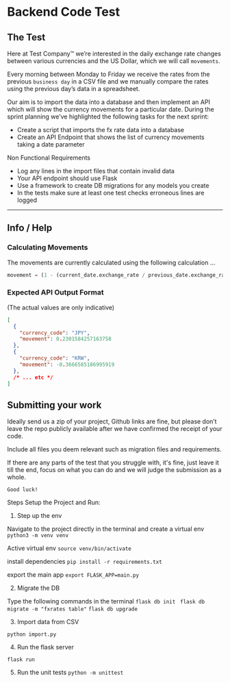 # Backend Code Test

## The Test
Here at Test Company™ we’re interested in the daily exchange rate changes between various currencies and the US Dollar, which we will call `movements`.

Every morning between Monday to Friday we receive the rates from the previous `business day` in a CSV file and we manually compare the rates using the previous day’s data in a spreadsheet.

Our aim is to import the data into a database and then implement an API which will show the currency movements for a particular date. During the sprint planning we’ve highlighted the following tasks for the next sprint:

- Create a script that imports the fx rate data into a database
- Create an API Endpoint that shows the list of currency movements taking a date parameter

Non Functional Requirements
- Log any lines in the import files that contain invalid data
- Your API endpoint should use Flask
- Use a framework to create DB migrations for any models you create
- In the tests make sure at least one test checks erroneous lines are logged
****
## Info / Help

### Calculating Movements

The movements are currently calculated using the following calculation …

```python
movement = (1 - (current_date.exchange_rate / previous_date.exchange_rate)) * 100
```

### Expected API Output Format

(The actual values are only indicative)
```json
[
  {
    "currency_code": "JPY",
    "movement": 0.2301584257163758
  },
  {
    "currency_code": "KRW",
    "movement": -0.3666585186995919
  },
  /* ... etc */
]
```

## Submitting your work

Ideally send us a zip of your project, Github links are fine, but please don’t leave the repo publicly available after we have confirmed the receipt of your code.

Include all files you deem relevant such as migration files and requirements.

If there are any parts of the test that you struggle with, it's fine, just leave it till the end, focus on what you can do and we will judge the submission as a whole.

`Good luck!`

Steps Setup the Project and Run:

1. Step up the env

Navigate to the project directly in the terminal and create a virtual env
```python3 -m venv venv```

Active virtual env
```source venv/bin/activate```

install dependencies
```pip install -r requirements.txt```

export the main app
```export FLASK_APP=main.py     ```

2. Migrate the DB

Type the following commands in the terminal
```flask db init```
``` flask db migrate -m "fxrates table"```
```flask db upgrade```

3. Import data from CSV

```python import.py ```

4. Run the flask server

```flask run```

5. Run the unit tests
```python -m unittest```